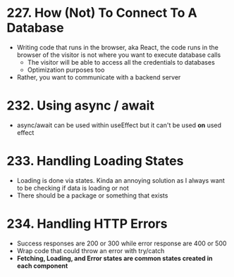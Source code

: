 # 227. How (Not) To Connect To A Database

-   Writing code that runs in the browser, aka React, the code runs in the browser of the visitor is not where you want to execute database calls
    -   The visitor will be able to access all the credentials to databases
    -   Optimization purposes too
-   Rather, you want to communicate with a backend server

# 232. Using async / await

-   async/await can be used within useEffect but it can't be used **on** used effect

# 233. Handling Loading States

-   Loading is done via states. Kinda an annoying solution as I always want to be checking if data is loading or not
-   There should be a package or something that exists

# 234. Handling HTTP Errors

-   Success responses are 200 or 300 while error response are 400 or 500
-   Wrap code that could throw an error with try/catch
-   **Fetching, Loading, and Error states are common states created in each component**
